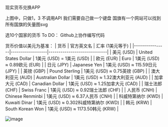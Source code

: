 现实货币兑换APP

 
上图中，只做1，3
不调用API
我们需要自己做一个键盘
国旗有一个网站可以找到所有国旗的矢量图svg

选10个国家的货币
To DO：
Github上协作编写代码

货币价值以美元为基准：
| 货币            | 官方英文名          | 汇率 (1美元等于)             |
|----------------|------------------|-----------------------------|
| 美元 (USD)     | United States Dollar | 1美元 (USD) = 1美元 (USD)  |
| 欧元 (EUR)     | Euro             | 1美元 (USD) ≈ 0.89欧元 (EUR) |
| 日元 (JPY)     | Japanese Yen     | 1美元 (USD) ≈ 115.59日元 (JPY) |
| 英镑 (GBP)     | Pound Sterling   | 1美元 (USD) ≈ 0.75英镑 (GBP)  |
| 澳大利亚元 (AUD) | Australian Dollar | 1美元 (USD) ≈ 1.32澳大利亚元 (AUD) |
| 加拿大元 (CAD) | Canadian Dollar  | 1美元 (USD) ≈ 1.25加拿大元 (CAD) |
| 瑞士法郎 (CHF)  | Swiss Franc      | 1美元 (USD) ≈ 0.92瑞士法郎 (CHF)  |
| 人民币 (CNH)    | Chinese Renminbi | 1美元 (USD) ≈ 6.37人民币 (CNH)    |
| 科威特第纳尔 (KWD) | Kuwaiti Dinar  | 1美元 (USD) ≈ 0.302科威特第纳尔 (KWD) |
| 韩元 (KRW)     | South Korean Won | 1美元 (USD) ≈ 1173.50韩元 (KRW) |



![image](https://github.com/NordaOkcidenta/CurrencyConverter/assets/145087801/9e9a1e23-8a36-48f9-9f5b-8e4f8278a5c0)
